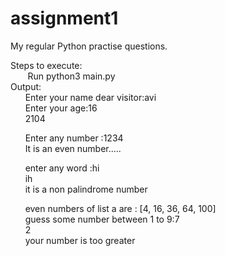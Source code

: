 # assignment1
My regular Python practise questions.

Steps to execute:<br>
&nbsp;&nbsp;&nbsp;&nbsp;&nbsp;&nbsp; Run python3 main.py<br>
Output: <br>
&nbsp;&nbsp;&nbsp;&nbsp;&nbsp;&nbsp;Enter your name dear visitor:avi<br>
&nbsp;&nbsp;&nbsp;&nbsp;&nbsp;&nbsp;Enter your age:16<br>
&nbsp;&nbsp;&nbsp;&nbsp;&nbsp;&nbsp;2104<br>

&nbsp;&nbsp;&nbsp;&nbsp;&nbsp;&nbsp;Enter any number :1234<br>
&nbsp;&nbsp;&nbsp;&nbsp;&nbsp;&nbsp;It is an even number.....<br>

&nbsp;&nbsp;&nbsp;&nbsp;&nbsp;&nbsp;enter any word :hi<br>
&nbsp;&nbsp;&nbsp;&nbsp;&nbsp;&nbsp;ih<br>
&nbsp;&nbsp;&nbsp;&nbsp;&nbsp;&nbsp;it is a non palindrome number<br>

&nbsp;&nbsp;&nbsp;&nbsp;&nbsp;&nbsp;even numbers of list a are :  [4, 16, 36, 64, 100]<br>
&nbsp;&nbsp;&nbsp;&nbsp;&nbsp;&nbsp;guess some number between 1 to 9:7<br>
&nbsp;&nbsp;&nbsp;&nbsp;&nbsp;&nbsp;2<br>
&nbsp;&nbsp;&nbsp;&nbsp;&nbsp;&nbsp;your number is too greater<br>